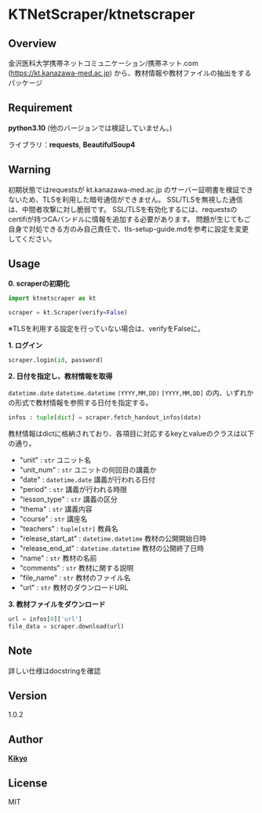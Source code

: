 # KTNetScraper/ktnetscraper
## Overview
金沢医科大学携帯ネットコミュニケーション/携帯ネット.com (https://kt.kanazawa-med.ac.jp) から、教材情報や教材ファイルの抽出をするパッケージ

## Requirement

**python3.10** (他のバージョンでは検証していません。)

ライブラリ：**requests**, **BeautifulSoup4**

## **Warning**
初期状態ではrequestsが kt.kanazawa-med.ac.jp のサーバー証明書を検証できないため、TLSを利用した暗号通信ができません。
SSL/TLSを無視した通信は、中間者攻撃に対し脆弱です。
SSL/TLSを有効化するには、requestsのcertifiが持つCAバンドルに情報を追加する必要があります。
問題が生じてもご自身で対処できる方のみ自己責任で、tls-setup-guide.mdを参考に設定を変更してください。

## Usage
**0. scraperの初期化**

```python
import ktnetscraper as kt

scraper = kt.Scraper(verify=False)
```
※TLSを利用する設定を行っていない場合は、verifyをFalseに。

**1. ログイン**

```python
scraper.login(id, password)
```

**2. 日付を指定し、教材情報を取得**

`datetime.date` `datetime.datetime` `(YYYY,MM,DD)` `[YYYY,MM,DD]` の内、いずれかの形式で教材情報を参照する日付を指定する。

```python
infos : tuple[dict] = scraper.fetch_handout_infos(date)
```

教材情報はdictに格納されており、各項目に対応するkeyとvalueのクラスは以下の通り。

* "unit" : `str` ユニット名 
* "unit_num" : `str` ユニットの何回目の講義か
* "date" : `datetime.date` 講義が行われる日付
* "period" : `str` 講義が行われる時限 
* "lesson_type" : `str` 講義の区分
* "thema" : `str` 講義内容
* "course" : `str` 講座名
* "teachers" : `tuple[str]` 教員名
* "release_start_at" : `datetime.datetime` 教材の公開開始日時
* "release_end_at" : `datetime.datetime` 教材の公開終了日時
* "name" : `str` 教材の名前
* "comments" : `str` 教材に関する説明
* "file_name" : `str` 教材のファイル名
* "url" : `str` 教材のダウンロードURL

**3. 教材ファイルをダウンロード**

```python
url = infos[0]['url']
file_data = scraper.download(url)
```

## Note

詳しい仕様はdocstringを確認

## Version

1.0.2

## Author

[**Kikyo**](https://twitter.com/kikyo0870555)

## License

MIT

